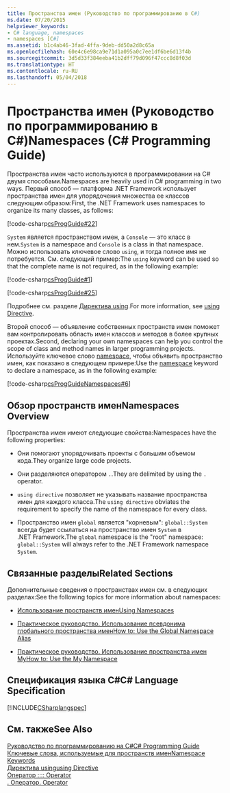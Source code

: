 ```yaml
---
title: Пространства имен (Руководство по программированию в C#)
ms.date: 07/20/2015
helpviewer_keywords:
- C# language, namespaces
- namespaces [C#]
ms.assetid: b1c4ab46-3fad-4ffa-9deb-dd50a2d8c65a
ms.openlocfilehash: 60e4c6e98ca9e71d1a095a0c7ee1df6be6d13f4b
ms.sourcegitcommit: 3d5d33f384eeba41b2dff79d096f47ccc8d8f03d
ms.translationtype: HT
ms.contentlocale: ru-RU
ms.lasthandoff: 05/04/2018
---
```

# <a name="namespaces-c-programming-guide"></a><span data-ttu-id="905ef-102">Пространства имен (Руководство по программированию в C#)</span><span class="sxs-lookup"><span data-stu-id="905ef-102">Namespaces (C# Programming Guide)</span></span>
<span data-ttu-id="905ef-103">Пространства имен часто используются в программировании на C# двумя способами.</span><span class="sxs-lookup"><span data-stu-id="905ef-103">Namespaces are heavily used in C# programming in two ways.</span></span> <span data-ttu-id="905ef-104">Первый способ — платформа .NET Framework использует пространства имен для упорядочения множества ее классов следующим образом:</span><span class="sxs-lookup"><span data-stu-id="905ef-104">First, the .NET Framework uses namespaces to organize its many classes, as follows:</span></span>  
  
 [!code-csharp[csProgGuide#22](../../../csharp/programming-guide/inside-a-program/codesnippet/CSharp/index_1.cs)]  
  
 <span data-ttu-id="905ef-105">`System` является пространством имен, а `Console` — это класс в нем.</span><span class="sxs-lookup"><span data-stu-id="905ef-105">`System` is a namespace and `Console` is a class in that namespace.</span></span> <span data-ttu-id="905ef-106">Можно использовать ключевое слово `using`, и тогда полное имя не потребуется. См. следующий пример:</span><span class="sxs-lookup"><span data-stu-id="905ef-106">The `using` keyword can be used so that the complete name is not required, as in the following example:</span></span>  
  
 [!code-csharp[csProgGuide#1](../../../csharp/programming-guide/inside-a-program/codesnippet/CSharp/index_2.cs)]  
  
 [!code-csharp[csProgGuide#25](../../../csharp/programming-guide/inside-a-program/codesnippet/CSharp/index_3.cs)]  
  
 <span data-ttu-id="905ef-107">Подробнее см. разделе [Директива using](../../../csharp/language-reference/keywords/using-directive.md).</span><span class="sxs-lookup"><span data-stu-id="905ef-107">For more information, see [using Directive](../../../csharp/language-reference/keywords/using-directive.md).</span></span>  
  
 <span data-ttu-id="905ef-108">Второй способ — объявление собственных пространств имен поможет вам контролировать область имен классов и методов в более крупных проектах.</span><span class="sxs-lookup"><span data-stu-id="905ef-108">Second, declaring your own namespaces can help you control the scope of class and method names in larger programming projects.</span></span> <span data-ttu-id="905ef-109">Используйте ключевое слово [namespace](../../../csharp/language-reference/keywords/namespace.md), чтобы объявить пространство имен, как показано в следующем примере:</span><span class="sxs-lookup"><span data-stu-id="905ef-109">Use the [namespace](../../../csharp/language-reference/keywords/namespace.md) keyword to declare a namespace, as in the following example:</span></span>  
  
 [!code-csharp[csProgGuideNamespaces#6](../../../csharp/programming-guide/namespaces/codesnippet/CSharp/index_4.cs)]  
  
## <a name="namespaces-overview"></a><span data-ttu-id="905ef-110">Обзор пространств имен</span><span class="sxs-lookup"><span data-stu-id="905ef-110">Namespaces Overview</span></span>  
 <span data-ttu-id="905ef-111">Пространства имен имеют следующие свойства:</span><span class="sxs-lookup"><span data-stu-id="905ef-111">Namespaces have the following properties:</span></span>  
  
-   <span data-ttu-id="905ef-112">Они помогают упорядочивать проекты с большим объемом кода.</span><span class="sxs-lookup"><span data-stu-id="905ef-112">They organize large code projects.</span></span>  
  
-   <span data-ttu-id="905ef-113">Они разделяются оператором `.`.</span><span class="sxs-lookup"><span data-stu-id="905ef-113">They are delimited by using the `.` operator.</span></span>  
  
-   <span data-ttu-id="905ef-114">`using directive` позволяет не указывать название пространства имен для каждого класса.</span><span class="sxs-lookup"><span data-stu-id="905ef-114">The `using directive` obviates the requirement to specify the name of the namespace for every class.</span></span>  
  
-   <span data-ttu-id="905ef-115">Пространство имен `global` является "корневым": `global::System` всегда будет ссылаться на пространство имен `System` в .NET Framework.</span><span class="sxs-lookup"><span data-stu-id="905ef-115">The `global` namespace is the "root" namespace: `global::System` will always refer to the .NET Framework namespace `System`.</span></span>  
  
## <a name="related-sections"></a><span data-ttu-id="905ef-116">Связанные разделы</span><span class="sxs-lookup"><span data-stu-id="905ef-116">Related Sections</span></span>  
 <span data-ttu-id="905ef-117">Дополнительные сведения о пространствах имен см. в следующих разделах:</span><span class="sxs-lookup"><span data-stu-id="905ef-117">See the following topics for more information about namespaces:</span></span>  
  
-   [<span data-ttu-id="905ef-118">Использование пространств имен</span><span class="sxs-lookup"><span data-stu-id="905ef-118">Using Namespaces</span></span>](../../../csharp/programming-guide/namespaces/using-namespaces.md)  
  
-   [<span data-ttu-id="905ef-119">Практическое руководство. Использование псевдонима глобального пространства имен</span><span class="sxs-lookup"><span data-stu-id="905ef-119">How to: Use the Global Namespace Alias</span></span>](../../../csharp/programming-guide/namespaces/how-to-use-the-global-namespace-alias.md)  
  
-   [<span data-ttu-id="905ef-120">Практическое руководство. Использование пространства имен My</span><span class="sxs-lookup"><span data-stu-id="905ef-120">How to: Use the My Namespace</span></span>](../../../csharp/programming-guide/namespaces/how-to-use-the-my-namespace.md)  
  
## <a name="c-language-specification"></a><span data-ttu-id="905ef-121">Спецификация языка C#</span><span class="sxs-lookup"><span data-stu-id="905ef-121">C# Language Specification</span></span>  
 [!INCLUDE[CSharplangspec](~/includes/csharplangspec-md.md)]  
  
## <a name="see-also"></a><span data-ttu-id="905ef-122">См. также</span><span class="sxs-lookup"><span data-stu-id="905ef-122">See Also</span></span>  
 [<span data-ttu-id="905ef-123">Руководство по программированию на C#</span><span class="sxs-lookup"><span data-stu-id="905ef-123">C# Programming Guide</span></span>](../../../csharp/programming-guide/index.md)  
 [<span data-ttu-id="905ef-124">Ключевые слова, используемые для пространств имен</span><span class="sxs-lookup"><span data-stu-id="905ef-124">Namespace Keywords</span></span>](../../../csharp/language-reference/keywords/namespace-keywords.md)  
 [<span data-ttu-id="905ef-125">Директива using</span><span class="sxs-lookup"><span data-stu-id="905ef-125">using Directive</span></span>](../../../csharp/language-reference/keywords/using-directive.md)  
 [<span data-ttu-id="905ef-126">Оператор ::</span><span class="sxs-lookup"><span data-stu-id="905ef-126">:: Operator</span></span>](../../../csharp/language-reference/operators/namespace-alias-qualifer.md)  
 [<span data-ttu-id="905ef-127">. Оператор</span><span class="sxs-lookup"><span data-stu-id="905ef-127">. Operator</span></span>](../../../csharp/language-reference/operators/member-access-operator.md)
